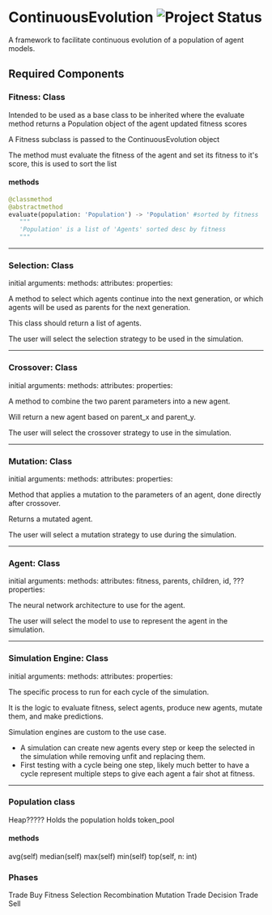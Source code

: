 # ContinuousEvolution ![Project Status](https://img.shields.io/badge/status-in%20development-orange)

A framework to facilitate continuous evolution of a population of agent models.  

## Required Components

### Fitness: Class

Intended to be used as a base class to be inherited where the evaluate method returns a Population object of the agent updated fitness scores

A Fitness subclass is passed to the ContinuousEvolution object

The method must evaluate the fitness of the agent and set its fitness to it's score, this is used to sort the list

#### methods

```python
@classmethod
@abstractmethod
evaluate(population: 'Population') -> 'Population' #sorted by fitness
   """ 
   'Population' is a list of 'Agents' sorted desc by fitness 
   """
```

---

### Selection: Class

initial arguments:
methods:
attributes:
properties:

A method to select which agents continue into the next generation, or which agents will be used as parents for the next generation.

This class should return a list of agents.

The user will select the selection strategy to be used in the simulation.

---

### Crossover: Class

initial arguments:
methods:
attributes:
properties:

A method to combine the two parent parameters into a new agent.

Will return a new agent based on parent_x and parent_y.

The user will select the crossover strategy to use in the simulation.

---

### Mutation: Class

initial arguments:
methods:
attributes:
properties:

Method that applies a mutation to the parameters of an agent, done directly after crossover.

Returns a mutated agent.

The user will select a mutation strategy to use during the simulation.

---

### Agent: Class

initial arguments:
methods:
attributes: fitness, parents, children, id, ???
properties:

The neural network architecture to use for the agent.

The user will select the model to use to represent the agent in the simulation.

---

### Simulation Engine: Class

initial arguments:
methods:
attributes:
properties:

The specific process to run for each cycle of the simulation.

It is the logic to evaluate fitness, select agents, produce new agents, mutate them, and make predictions.

Simulation engines are custom to the use case.  

* A simulation can create new agents every step or keep the selected in the simulation while removing unfit and replacing them.
* First testing with a cycle being one step, likely much better to have a cycle represent multiple steps to give each agent a fair shot at fitness.

---

### Population class

Heap?????
Holds the population
holds token_pool

#### methods

   avg(self)
   median(self)
   max(self)
   min(self)
   top(self, n: int)

### Phases

Trade Buy
Fitness
Selection
Recombination
Mutation
Trade Decision
Trade Sell
